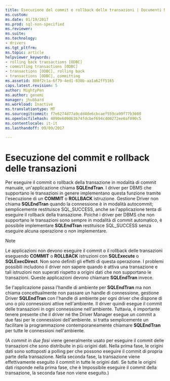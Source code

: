 ```yaml
---
title: Esecuzione del commit e rollback delle transazioni | Documenti Microsoft
ms.custom: 
ms.date: 01/19/2017
ms.prod: sql-non-specified
ms.reviewer: 
ms.suite: 
ms.technology:
- drivers
ms.tgt_pltfrm: 
ms.topic: article
helpviewer_keywords:
- rolling back transactions [ODBC]
- committing transactions [ODBC]
- transactions [ODBC], rolling back
- transactions [ODBC], committing
ms.assetid: 800f2c1a-6f79-4ed1-830b-aa1a62ff5165
caps.latest.revision: 5
author: MightyPen
ms.author: genemi
manager: jhubbard
ms.workload: Inactive
ms.translationtype: MT
ms.sourcegitcommit: f7e6274d77a9cdd4de6cbcaef559ca99f77b3608
ms.openlocfilehash: 4090e609063b74fdcbef694c400272ee6af090c5
ms.contentlocale: it-it
ms.lasthandoff: 09/09/2017

---
```

# <a name="committing-and-rolling-back-transactions"></a>Esecuzione del commit e rollback delle transazioni
Per eseguire il commit o rollback della transazione in modalità di commit manuale, un'applicazione chiama **SQLEndTran**. I driver per DBMS che supportano le transazioni in genere implementano questa funzione tramite l'esecuzione di un **COMMIT** o **ROLLBACK** istruzione. Gestione Driver non chiama **SQLEndTran** quando la connessione è in modalità autocommit; semplicemente restituisce SQL_SUCCESS, anche se l'applicazione tenta di eseguire il rollback della transazione. Poiché i driver per DBMS che non supportano le transazioni sono sempre in modalità di commit automatico, è possibile implementare **SQLEndTran** restituisce SQL_SUCCESS senza eseguire alcuna operazione o non implementare.  
  
> [!NOTE]  
>  Le applicazioni non devono eseguire il commit o il rollback delle transazioni eseguendo **COMMIT** o **ROLLBACK** istruzioni con **SQLExecute** o **SQLExecDirect**. Non sono definiti gli effetti di questa operazione. I problemi possibili includono il driver non sapere quando è attiva una transazione e tali istruzioni non superati rispetto a origini dati che non supportano le transazioni. Queste applicazioni devono chiamare **SQLEndTran** invece.  
  
 Se l'applicazione passa l'handle di ambiente per **SQLEndTran** ma non chiama concettualmente non passare un handle di connessione, gestione Driver **SQLEndTran** con l'handle di ambiente per ogni driver che dispone di uno o più connessioni attive nell'ambiente. Il driver quindi esegue il commit delle transazioni in ogni connessione nell'ambiente. Tuttavia, è importante tenere presente che il driver né the Driver Manager esegue un commit a due fasi per le connessioni dell'ambiente. si tratta semplicemente un facilitare la programmazione contemporaneamente chiamare **SQLEndTran** per tutte le connessioni nell'ambiente.  
  
 (A *commit in due fasi* viene generalmente usato per eseguire il commit delle transazioni che sono distribuite in più origini dati. Nella prima fase, le origini dati sono sottoposti a polling per che possono eseguire il commit di propria parte della transazione. Nella seconda fase, la transazione viene effettivamente eseguito il commit in tutte le origini dati. Se tutte le origini dati risponde nella prima fase, che è Impossibile eseguire il commit della transazione, la seconda fase non viene eseguito.)

